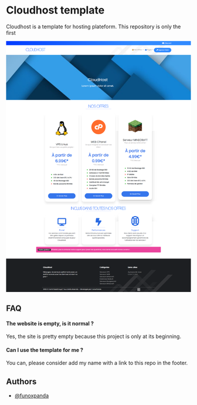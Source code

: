
# Cloudhost template

Cloudhost is a template for hosting plateform. This repository is only the first 

![alt text](https://github.com/FunoxPanda/Cloudhost-Template/blob/master/preview.png?raw=true)

## FAQ

#### The website is empty, is it normal ?
Yes, the site is pretty empty because this project is only at its beginning.

#### Can I use the template for me ?
You can, please consider add my name with a link to this repo in the footer.

## Authors

- [@funoxpanda](https://www.github.com/funoxpanda)

